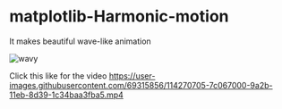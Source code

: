 # matplotlib-Harmonic-motion
It makes beautiful wave-like animation

![wavy](https://user-images.githubusercontent.com/69315856/114270700-7741bc00-9a2b-11eb-9816-077f8a7e4e91.JPG)



Click this like for the video
https://user-images.githubusercontent.com/69315856/114270705-7c067000-9a2b-11eb-8d39-1c34baa3fba5.mp4





